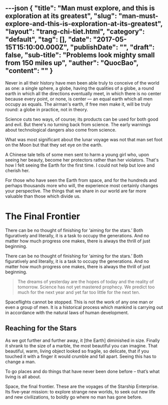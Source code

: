 ---json
{
    "title": "Man must explore, and this is exploration at its greatest",
    "slug": "man-must-explore-and-this-is-exploration-at-its-greatest",
    "layout": "trang-chi-tiet.html",
    "category": "default",
    "tag": [],
    "date": "2017-05-15T15:10:00.000Z",
    "publishDate": "",
    "draft": false,
    "sub-title": "Problems look mighty small from 150 miles up",
    "auther": "QuocBao",
    "__content__": ""
}
---
<p>Never in all their history have men been able truly to conceive of the world as one: a single sphere, a globe, having the qualities of a globe, a round earth in which all the directions eventually meet, in which there is no center because every point, or none, is center &mdash; an equal earth which all men occupy as equals. The airman&#39;s earth, if free men make it, will be truly round: a globe in practice, not in theory.</p>

<p>Science cuts two ways, of course; its products can be used for both good and evil. But there&#39;s no turning back from science. The early warnings about technological dangers also come from science.</p>

<p>What was most significant about the lunar voyage was not that man set foot on the Moon but that they set eye on the earth.</p>

<p>A Chinese tale tells of some men sent to harm a young girl who, upon seeing her beauty, become her protectors rather than her violators. That&#39;s how I felt seeing the Earth for the first time. I could not help but love and cherish her.</p>

<p>For those who have seen the Earth from space, and for the hundreds and perhaps thousands more who will, the experience most certainly changes your perspective. The things that we share in our world are far more valuable than those which divide us.</p>

<h1>The Final Frontier</h1>

<p>There can be no thought of finishing for &lsquo;aiming for the stars.&rsquo; Both figuratively and literally, it is a task to occupy the generations. And no matter how much progress one makes, there is always the thrill of just beginning.</p>

<p>There can be no thought of finishing for &lsquo;aiming for the stars.&rsquo; Both figuratively and literally, it is a task to occupy the generations. And no matter how much progress one makes, there is always the thrill of just beginning.</p>

<blockquote>The dreams of yesterday are the hopes of today and the reality of tomorrow. Science has not yet mastered prophecy. We predict too much for the next year and yet far too little for the next ten.</blockquote>

<p>Spaceflights cannot be stopped. This is not the work of any one man or even a group of men. It is a historical process which mankind is carrying out in accordance with the natural laws of human development.</p>

<h2>Reaching for the Stars</h2>

<p>As we got further and further away, it [the Earth] diminished in size. Finally it shrank to the size of a marble, the most beautiful you can imagine. That beautiful, warm, living object looked so fragile, so delicate, that if you touched it with a finger it would crumble and fall apart. Seeing this has to change a man.</p>

<p><a href="http://localhost:3000/#"><img alt="" src="http://localhost:3000/img/post-sample-image.jpg" /></a>To go places and do things that have never been done before &ndash; that&rsquo;s what living is all about.</p>

<p>Space, the final frontier. These are the voyages of the Starship Enterprise. Its five-year mission: to explore strange new worlds, to seek out new life and new civilizations, to boldly go where no man has gone before.</p>
